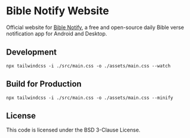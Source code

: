 # Bible Notify Website

Official website for [Bible Notify](https://biblenotify.github.io), a free and open-source daily Bible verse notification app for Android and Desktop.


## Development

``npx tailwindcss -i ./src/main.css -o ./assets/main.css --watch``

## Build for Production

``npx tailwindcss -i ./src/main.css -o ./assets/main.css --minify``


## License

This code is licensed under the BSD 3-Clause License.